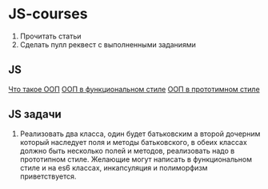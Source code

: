 # JS-courses
1. Прочитать статьи
2. Сделать пулл реквест с выполненными заданиями

##  JS
[Что такое ООП](https://habrahabr.ru/post/148015/)
[ООП в функциональном стиле](https://learn.javascript.ru/oop)
[ООП в прототимном стиле](https://learn.javascript.ru/prototypes)

## JS задачи
1. Реализовать два класса, один будет батьковским а второй дочерним который наследует поля и методы батьковского, в обеих классах должно быть несколько полей и методов, реализовать надо в прототипном стиле. Желающие могут написать в функциональном стиле и на es6 классах, инкапсуляция и полиморфизм приветствуется.

